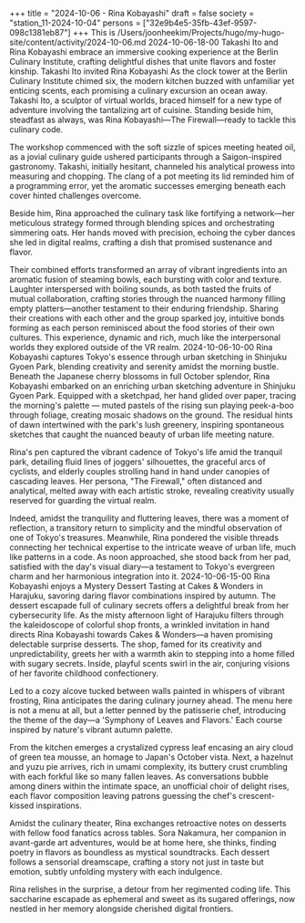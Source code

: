 +++
title = "2024-10-06 - Rina Kobayashi"
draft = false
society = "station_11-2024-10-04"
persons = ["32e9b4e5-35fb-43ef-9597-098c1381eb87"]
+++
This is /Users/joonheekim/Projects/hugo/my-hugo-site/content/activity/2024-10-06.md
2024-10-06-18-00
Takashi Ito and Rina Kobayashi embrace an immersive cooking experience at the Berlin Culinary Institute, crafting delightful dishes that unite flavors and foster kinship.
Takashi Ito invited Rina Kobayashi
As the clock tower at the Berlin Culinary Institute chimed six, the modern kitchen buzzed with unfamiliar yet enticing scents, each promising a culinary excursion an ocean away. Takashi Ito, a sculptor of virtual worlds, braced himself for a new type of adventure involving the tantalizing art of cuisine. Standing beside him, steadfast as always, was Rina Kobayashi—The Firewall—ready to tackle this culinary code.

The workshop commenced with the soft sizzle of spices meeting heated oil, as a jovial culinary guide ushered participants through a Saigon-inspired gastronomy. Takashi, initially hesitant, channeled his analytical prowess into measuring and chopping. The clang of a pot meeting its lid reminded him of a programming error, yet the aromatic successes emerging beneath each cover hinted challenges overcome.

Beside him, Rina approached the culinary task like fortifying a network—her meticulous strategy formed through blending spices and orchestrating simmering oats. Her hands moved with precision, echoing the cyber dances she led in digital realms, crafting a dish that promised sustenance and flavor.

Their combined efforts transformed an array of vibrant ingredients into an aromatic fusion of steaming bowls, each bursting with color and texture. Laughter interspersed with boiling sounds, as both tasted the fruits of mutual collaboration, crafting stories through the nuanced harmony filling empty platters—another testament to their enduring friendship. Sharing their creations with each other and the group sparked joy, intuitive bonds forming as each person reminisced about the food stories of their own cultures. This experience, dynamic and rich, much like the interpersonal worlds they explored outside of the VR realm.
2024-10-06-10-00
Rina Kobayashi captures Tokyo's essence through urban sketching in Shinjuku Gyoen Park, blending creativity and serenity amidst the morning bustle.
Beneath the Japanese cherry blossoms in full October splendor, Rina Kobayashi embarked on an enriching urban sketching adventure in Shinjuku Gyoen Park. Equipped with a sketchpad, her hand glided over paper, tracing the morning's palette — muted pastels of the rising sun playing peek-a-boo through foliage, creating mosaic shadows on the ground. The residual hints of dawn intertwined with the park's lush greenery, inspiring spontaneous sketches that caught the nuanced beauty of urban life meeting nature. 

Rina's pen captured the vibrant cadence of Tokyo's life amid the tranquil park, detailing fluid lines of joggers' silhouettes, the graceful arcs of cyclists, and elderly couples strolling hand in hand under canopies of cascading leaves. Her persona, "The Firewall," often distanced and analytical, melted away with each artistic stroke, revealing creativity usually reserved for guarding the virtual realm. 

Indeed, amidst the tranquility and fluttering leaves, there was a moment of reflection, a transitory return to simplicity and the mindful observation of one of Tokyo's treasures. Meanwhile, Rina pondered the visible threads connecting her technical expertise to the intricate weave of urban life, much like patterns in a code. As noon approached, she stood back from her pad, satisfied with the day's visual diary—a testament to Tokyo's evergreen charm and her harmonious integration into it.
2024-10-06-15-00
Rina Kobayashi enjoys a Mystery Dessert Tasting at Cakes & Wonders in Harajuku, savoring daring flavor combinations inspired by autumn. The dessert escapade full of culinary secrets offers a delightful break from her cybersecurity life.
As the misty afternoon light of Harajuku filters through the kaleidoscope of colorful shop fronts, a wrinkled invitation in hand directs Rina Kobayashi towards Cakes & Wonders—a haven promising delectable surprise desserts. The shop, famed for its creativity and unpredictability, greets her with a warmth akin to stepping into a home filled with sugary secrets. Inside, playful scents swirl in the air, conjuring visions of her favorite childhood confectionery.

Led to a cozy alcove tucked between walls painted in whispers of vibrant frosting, Rina anticipates the daring culinary journey ahead. The menu here is not a menu at all, but a letter penned by the patisserie chef, introducing the theme of the day—a 'Symphony of Leaves and Flavors.' Each course inspired by nature's vibrant autumn palette.

From the kitchen emerges a crystalized cypress leaf encasing an airy cloud of green tea mousse, an homage to Japan's October vista. Next, a hazelnut and yuzu pie arrives, rich in umami complexity, its buttery crust crumbling with each forkful like so many fallen leaves. As conversations bubble among diners within the intimate space, an unofficial choir of delight rises, each flavor composition leaving patrons guessing the chef's crescent-kissed inspirations.

Amidst the culinary theater, Rina exchanges retroactive notes on desserts with fellow food fanatics across tables. Sora Nakamura, her companion in avant-garde art adventures, would be at home here, she thinks, finding poetry in flavors as boundless as mystical soundtracks. Each dessert follows a sensorial dreamscape, crafting a story not just in taste but emotion, subtly unfolding mystery with each indulgence.

Rina relishes in the surprise, a detour from her regimented coding life. This saccharine escapade as ephemeral and sweet as its sugared offerings, now nestled in her memory alongside cherished digital frontiers.
